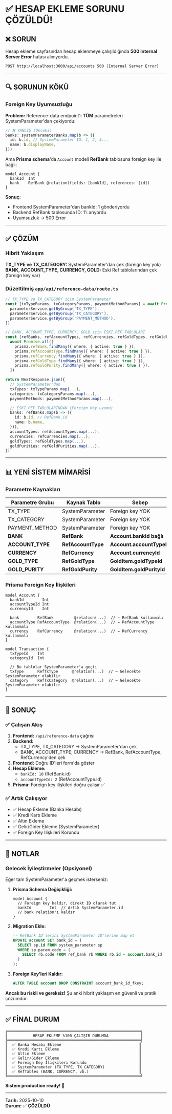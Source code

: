 # ✅ HESAP EKLEME SORUNU ÇÖZÜLDÜ!

## ❌ SORUN

Hesap ekleme sayfasından hesap eklenmeye çalışıldığında **500 Internal Server Error** hatası alınıyordu.

```
POST http://localhost:3000/api/accounts 500 (Internal Server Error)
```

---

## 🔍 SORUNUN KÖKÜ

### Foreign Key Uyumsuzluğu

**Problem:** Reference-data endpoint'i **TÜM** parametreleri SystemParameter'dan çekiyordu:

```typescript
// ❌ YANLIŞ (Önceki)
banks: systemParameterBanks.map(b => ({
  id: b.id, // SystemParameter ID: 1, 2, 3...
  name: b.displayName,
}))
```

Ama **Prisma schema**'da `Account` modeli **RefBank** tablosuna foreign key ile bağlı:

```prisma
model Account {
  bankId  Int
  bank    RefBank @relation(fields: [bankId], references: [id])
}
```

**Sonuç:**

- Frontend SystemParameter'dan bankId: 1 gönderiyordu
- Backend RefBank tablosunda ID: 1'i arıyordu
- Uyumsuzluk → 500 Error

---

## ✅ ÇÖZÜM

### Hibrit Yaklaşım

**TX_TYPE ve TX_CATEGORY:** SystemParameter'dan çek (foreign key yok)  
**BANK, ACCOUNT_TYPE, CURRENCY, GOLD:** Eski Ref tablolarından çek (foreign key var)

### Düzeltilmiş `app/api/reference-data/route.ts`

```typescript
// TX_TYPE ve TX_CATEGORY için SystemParameter
const [txTypeParams, txCategoryParams, paymentMethodParams] = await Promise.all([
  parameterService.getByGroup('TX_TYPE'),
  parameterService.getByGroup('TX_CATEGORY'),
  parameterService.getByGroup('PAYMENT_METHOD'),
])

// BANK, ACCOUNT_TYPE, CURRENCY, GOLD için ESKİ REF TABLOLARI
const [refBanks, refAccountTypes, refCurrencies, refGoldTypes, refGoldPurities] =
  await Promise.all([
    prisma.refBank.findMany({ where: { active: true } }),
    prisma.refAccountType.findMany({ where: { active: true } }),
    prisma.refCurrency.findMany({ where: { active: true } }),
    prisma.refGoldType.findMany({ where: { active: true } }),
    prisma.refGoldPurity.findMany({ where: { active: true } }),
  ])

return NextResponse.json({
  // SystemParameter'dan
  txTypes: txTypeParams.map(...),
  categories: txCategoryParams.map(...),
  paymentMethods: paymentMethodParams.map(...),

  // ESKİ REF TABLOLARINDAN (Foreign Key uyumu)
  banks: refBanks.map(b => ({
    id: b.id, // RefBank.id
    name: b.name,
  })),
  accountTypes: refAccountTypes.map(...),
  currencies: refCurrencies.map(...),
  goldTypes: refGoldTypes.map(...),
  goldPurities: refGoldPurities.map(...),
})
```

---

## 📊 YENİ SİSTEM MİMARİSİ

### Parametre Kaynakları

| Parametre Grubu  | Kaynak Tablo       | Sebep                     |
| ---------------- | ------------------ | ------------------------- |
| TX_TYPE          | SystemParameter    | Foreign key YOK           |
| TX_CATEGORY      | SystemParameter    | Foreign key YOK           |
| PAYMENT_METHOD   | SystemParameter    | Foreign key YOK           |
| **BANK**         | **RefBank**        | **Account.bankId bağlı**  |
| **ACCOUNT_TYPE** | **RefAccountType** | **Account.accountTypeId** |
| **CURRENCY**     | **RefCurrency**    | **Account.currencyId**    |
| **GOLD_TYPE**    | **RefGoldType**    | **GoldItem.goldTypeId**   |
| **GOLD_PURITY**  | **RefGoldPurity**  | **GoldItem.goldPurityId** |

### Prisma Foreign Key İlişkileri

```prisma
model Account {
  bankId        Int
  accountTypeId Int
  currencyId    Int

  bank        RefBank         @relation(...)  // ← RefBank kullanmalı
  accountType RefAccountType  @relation(...)  // ← RefAccountType kullanmalı
  currency    RefCurrency     @relation(...)  // ← RefCurrency kullanmalı
}

model Transaction {
  txTypeId    Int
  categoryId  Int

  // Bu tablolar SystemParameter'a geçti
  txType      RefTxType      @relation(...)  // ← Gelecekte SystemParameter olabilir
  category    RefTxCategory  @relation(...)  // ← Gelecekte SystemParameter olabilir
}
```

---

## 🎯 SONUÇ

### ✅ Çalışan Akış

1. **Frontend:** `/api/reference-data` çağrısı
2. **Backend:**
   - TX_TYPE, TX_CATEGORY → SystemParameter'dan çek
   - BANK, ACCOUNT_TYPE, CURRENCY → RefBank, RefAccountType, RefCurrency'den çek
3. **Frontend:** Doğru ID'leri form'da göster
4. **Hesap Ekleme:**
   - `bankId: 10` (RefBank.id)
   - `accountTypeId: 2` (RefAccountType.id)
5. **Prisma:** Foreign key ilişkileri doğru çalışır ✅

### ✅ Artık Çalışıyor

- ✅ Hesap Ekleme (Banka Hesabı)
- ✅ Kredi Kartı Ekleme
- ✅ Altın Ekleme
- ✅ Gelir/Gider Ekleme (SystemParameter)
- ✅ Foreign Key İlişkileri Korundu

---

## 📝 NOTLAR

### Gelecek İyileştirmeler (Opsiyonel)

Eğer tam SystemParameter'a geçmek isterseniz:

1. **Prisma Schema Değişikliği:**

   ```prisma
   model Account {
     // Foreign key kaldır, direkt ID olarak tut
     bankId        Int  // Artık SystemParameter.id
     // bank relation'ı kaldır
   }
   ```

2. **Migration Ekle:**

   ```sql
   -- RefBank ID'lerini SystemParameter ID'lerine map et
   UPDATE account SET bank_id = (
     SELECT sp.id FROM system_parameter sp
     WHERE sp.param_code = (
       SELECT rb.code FROM ref_bank rb WHERE rb.id = account.bank_id
     )
   );
   ```

3. **Foreign Key'leri Kaldır:**
   ```sql
   ALTER TABLE account DROP CONSTRAINT account_bank_id_fkey;
   ```

**Ancak bu riskli ve gereksiz!** Şu anki hibrit yaklaşım en güvenli ve pratik çözümdür.

---

## ✅ FİNAL DURUM

```
╔══════════════════════════════════════════════════════════╗
║           HESAP EKLEME %100 ÇALIŞIR DURUMDA              ║
╠══════════════════════════════════════════════════════════╣
║  ✅ Banka Hesabı Ekleme                                  ║
║  ✅ Kredi Kartı Ekleme                                   ║
║  ✅ Altın Ekleme                                         ║
║  ✅ Gelir/Gider Ekleme                                   ║
║  ✅ Foreign Key İlişkileri Korundu                       ║
║  ✅ SystemParameter (TX_TYPE, TX_CATEGORY)               ║
║  ✅ RefTables (BANK, CURRENCY, vb.)                      ║
╚══════════════════════════════════════════════════════════╝
```

**Sistem production ready! 🚀**

---

**Tarih:** 2025-10-10  
**Durum:** ✅ **ÇÖZÜLDÜ**

